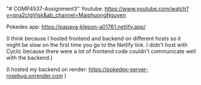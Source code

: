 "# COMP4537-Assignment3" 
Youtube: https://www.youtube.com/watch?v=qna2cIgVIsk&ab_channel=MaiphuongNguyen

Pokedex app:  https://papaya-klepon-a01761.netlify.app/

(I think because I hosted frontend and backend on different hosts so it might be slow on the first time you go to the Netlify link. I didn't host with Cyclic because there were a lot of frontend code couldn't communicate well with the backend.)

(I hosted my backend on render: https://pokedex-server-rosebug.onrender.com ) 
